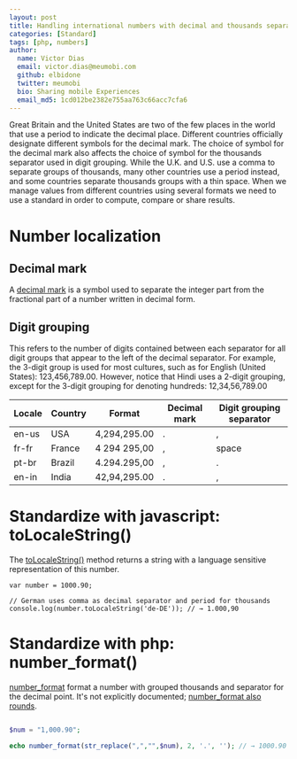 ```yaml
---
layout: post
title: Handling international numbers with decimal and thousands separators
categories: [Standard]
tags: [php, numbers]
author:
  name: Victor Dias
  email: victor.dias@meumobi.com
  github: elbidone
  twitter: meumobi
  bio: Sharing mobile Experiences
  email_md5: 1cd012be2382e755aa763c66acc7cfa6
---
```

Great Britain and the United States are two of the few places in the world that use a period to indicate the decimal place. Different countries officially designate different symbols for the decimal mark. The choice of symbol for the decimal mark also affects the choice of symbol for the thousands separator used in digit grouping. While the U.K. and U.S. use a comma to separate groups of thousands, many other countries use a period instead, and some countries separate thousands groups with a thin space.
When we manage values from different countries using several formats we need to use a standard in order to compute, compare or share results.

# Number localization

## Decimal mark
A [decimal mark](https://en.wikipedia.org/wiki/Decimal_mark) is a symbol used to separate the integer part from the fractional part of a number written in decimal form.

## Digit grouping
This refers to the number of digits contained between each separator for all digit groups that appear to the left of the decimal separator. For example, the 3-digit group is used for most cultures, such as for English (United States): 123,456,789.00. However, notice that Hindi uses a 2-digit grouping, except for the 3-digit grouping for denoting hundreds: 12,34,56,789.00

|Locale|Country|Format|Decimal mark|Digit grouping separator|
|----|----|----|----|----|
|en-us|USA|4,294,295.00|.|,|
|fr-fr|France|4 294 295,00|,|space|
|pt-br|Brazil|4.294.295,00|,|.|
|en-in|India|42,94,295.00|.|,|

# Standardize with javascript: toLocaleString()
The [toLocaleString()](https://developer.mozilla.org/en-US/docs/Web/JavaScript/Reference/Global_Objects/Number/toLocaleString) method returns a string with a language sensitive representation of this number.

```
var number = 1000.90;

// German uses comma as decimal separator and period for thousands
console.log(number.toLocaleString('de-DE')); // → 1.000,90
```

# Standardize with php: number_format()
[number_format](http://php.net/manual/en/function.number-format.php) format a number with grouped thousands and separator for the decimal point. It's not explicitly documented; [number_format also rounds](http://php.net/manual/en/function.number-format.php#88424).

```php

$num = "1,000.90";

echo number_format(str_replace(",","",$num), 2, '.', ''); // → 1000.90
```